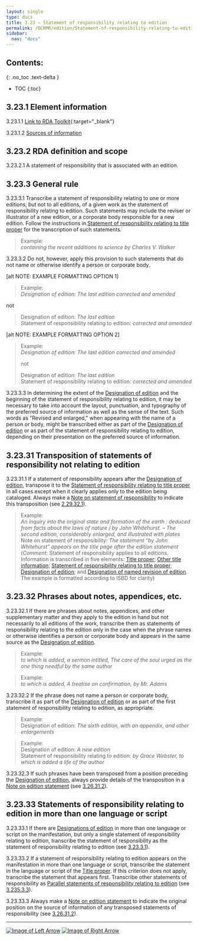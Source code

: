 ```yaml
---
layout: single
type: docs
title: 3.23 — Statement of responsibility relating to edition
permalink: /DCRMR/edition/Statement-of-responsibility-relating-to-edition/
sidebar:
  nav: "docs"
---
```


## Contents:
{: .no_toc .text-delta }

- TOC
{:toc}

## 3.23.1 Element information

<a name="3.23.1.1">3.23.1.1</a> [Link to RDA Toolkit](https://beta.rdatoolkit.org/Content/Index?externalId=en-US_ala-dcdb7f9e-3b2f-3819-8c00-1a5e6a1339ed){:target="_blank"}

<a name="3.23.1.2">3.23.1.2</a> [Sources of information](/DCRMR/edition/#3011-sources-of-information)

## 3.23.2 RDA definition and scope

<a name="3.23.2.1">3.23.2.1</a> A statement of responsibility that is associated with an edition.

## 3.23.3 General rule

<a name="3.23.3.1">3.23.3.1</a> Transcribe a statement of responsibility relating to one or more editions, but not to all editions, of a given work as the statement of responsibility relating to edition. Such statements may include the reviser or illustrator of a new edition, or a corporate body responsible for a new edition. Follow the instructions in [Statement of responsibility relating to title proper](/DCRMR/sor/Statement-of-responsibility-relating-to-title-proper) for the transcription of such statements.

>Example:  
><CITE>containing the recent additions to science by Charles V. Walker</CITE>  

<a name="3.23.3.2">3.23.3.2</a> Do not, however, apply this provision to such statements that do not name or otherwise identify a person or corporate body.

[alt NOTE: EXAMPLE FORMATTING OPTION 1]

>Example:  
><CITE>Designation of edition: The last edition corrected and amended</CITE>  

not

>Designation of edition: <CITE>The last edition</CITE>  
>Statement of responsibility relating to edition: <CITE>corrected and amended</CITE>

[alt NOTE: EXAMPLE FORMATTING OPTION 2]

>Example:  
><CITE>Designation of edition: The last edition corrected and amended</CITE>    
>  
>not  
>  
>Designation of edition: <CITE>The last edition</CITE>  
>Statement of responsibility relating to edition: <CITE>corrected and amended</CITE>

<a name="3.23.3.3">3.23.3.3</a> In determining the extent of the [Designation of edition](/DCRMR/edition/Designation-of-edition/) and the beginning of the statement of responsibility relating to edition, it may be necessary to take into account the layout, punctuation, and typography of the preferred source of information as well as the sense of the text. Such words as "Revised and enlarged," when appearing with the name of a person or body, might be transcribed either as part of the [Designation of edition](/DCRMR/edition/Designation-of-edition/) or as part of the statement of responsibility relating to edition, depending on their presentation on the preferred source of information.

## 3.23.31 Transposition of statements of responsibility not relating to edition

<a name="3.23.31.1">3.23.31.1</a> If a statement of responsibility appears after the [Designation of edition](/DCRMR/edition/Designation-of-edition/), transpose it to the [Statement of responsibility relating to title proper](/DCRMR/sor/Statement-of-responsibility-relating-to-title-proper/) in all cases except when it clearly applies only to the edition being cataloged. Always make a [Note on statement of responsibility](/DCRMR/sor/Note-on-statement-of-responsibility/) to indicate this transposition (see [2.29.32.1](/DCRMR/sor/Note-on-statement-of-responsibility/#2.29.32.1)).

>Example:  
><CITE>An inquiry into the original state and formation of the earth : deduced from facts about the laws of nature / by John Whitehurst. – The second edition, considerably enlarged, and illustrated with plates</CITE>  
>Note on statement of responsibility: <CITE>The statement “by John Whitehurst” appears on the title page after the edition statement</CITE>  
>(*Comment*: Statement of responsibility applies to all editions. Information is transcribed in five elements: [Title proper](/DCRMR/title/Title-proper); [Other title information](/DCRMR/title/Other-title-information/); [Statement of responsibility relating to title proper](/DCRMR/sor/Statement-of-responsibility-relating-to-title-proper); [Designation of edition](/DCRMR/edition/); and [Designation of named revision of edition](/DCRMR/edition/Designation-of-named-revision-of-edition/). The example is formatted according to ISBD for clarity)

## 3.23.32 Phrases about notes, appendices, etc.

<a name="3.23.32.1">3.23.32.1</a> If there are phrases about notes, appendices, and other supplementary matter and they apply to the edition in hand but not necessarily to all editions of the work, transcribe them as statements of responsibility relating to the edition only in the case when the phrase names or otherwise identifies a person or corporate body and appears in the same source as the [Designation of edition](/DCRMR/edition/Designation-of-edition/).

>Example:  
><CITE>to which is added, a sermon intitled, The care of the soul urged as the one thing needful by the same author</CITE>

>Example:  
> <CITE>to which is added, A treatise on confirmation, by Mr. Adams</CITE>

<a name="3.23.32.2">3.23.32.2</a> If the phrase does not name a person or corporate body, transcribe it as part of the [Designation of edition](/DCRMR/edition/Designation-of-edition/) or as part of the first statement of responsibility relating to edition, as appropriate. 

>Example:  
>Designation of edition: <CITE>The sixth edition, with an appendix, and other enlargements</CITE>

>Example:  
> Designation of edition: <CITE>A new edition </CITE>  
> Statement of responsibility relating to edition: <CITE>by Grace Webster, to which is added a life of the author</CITE>

<a name="3.23.32.3">3.23.32.3</a> If such phrases have been transposed from a position preceding the [Designation of edition](/DCRMR/edition/Designation-of-edition/), always provide details of the transposition in a [Note on edition statement](/DCRMR/edition/Note-on-edition-statement/) (see [3.26.31.2](/DCRMR/edition/Note-on-edition-statement/#3.26.31.2)).

## 3.23.33 Statements of responsibility relating to edition in more than one language or script

<a name="3.23.33.1">3.23.33.1</a> If there are [Designations of edition](/DCRMR/edition/Designation-of-edition/) in more than one language or script on the manifestation, but only a single statement of responsibility relating to edition, transcribe the statement of responsibility as the statement of responsibility relating to edition (see [3.23.3.1](/DCRMR/edition/Statement-of-responsibility-relating-to-edition/#3.23.3.1)).

<a name="3.23.33.2">3.23.33.2</a> If a statement of responsibility relating to edition appears on the manifestation in more than one language or script, transcribe the statement in the language or script of the [Title proper](/DCRMR/title/Title-proper/). If this criterion does not apply, transcribe the statement that appears first. Transcribe other statements of responsibility as [Parallel statements of responsibility relating to edition](/DCRMR/edition/Parallel-statement-of-responsibility-relating-to-edition/) (see [3.235.3.3](/DCRMR/edition/Parallel-statement-of-responsibility-relating-to-edition/#3.235.3.3)).

<a name="3.23.33.3">3.23.33.3</a> Always make a [Note on edition statement](/DCRMR/edition/Note-on-edition-statement/) to indicate the original position on the source of information of any transposed statements of responsibility (see [3.26.31.2](/DCRMR/edition/Note-on-edition-statement/#3.26.31.2)).

---

[![Image of Left Arrow](https://rbms-bsc.github.io/DCRMR/assets/pictures/navigation/Arrow_Left.png "3.225 — Parallel designation of edition")](/DCRMR/edition/Parallel-designation-of-edition/) [![Image of Right Arrow](https://rbms-bsc.github.io/DCRMR/assets/pictures/navigation/Arrow_Right.png "3.235 — Parallel statement of responsibility relating to edition")](/DCRMR/edition/Parallel-statement-of-responsibility-relating-to-edition/)
